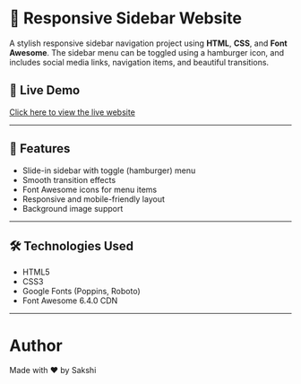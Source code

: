 # 🎨 Responsive Sidebar Website

A stylish responsive sidebar navigation project using **HTML**, **CSS**, and **Font Awesome**. The sidebar menu can be toggled using a hamburger icon, and includes social media links, navigation items, and beautiful transitions.

## 🔗 Live Demo

[Click here to view the live website](https://sakshi330g.github.io/Photography/)

---

## 🧠 Features

- Slide-in sidebar with toggle (hamburger) menu
- Smooth transition effects
- Font Awesome icons for menu items
- Responsive and mobile-friendly layout
- Background image support

---

## 🛠️ Technologies Used

- HTML5
- CSS3
- Google Fonts (Poppins, Roboto)
- Font Awesome 6.4.0 CDN

---

# Author
Made with ❤️ by Sakshi
